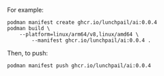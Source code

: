 For example:

```shell
podman manifest create ghcr.io/lunchpail/ai:0.0.4
podman build \
    --platform=linux/arm64/v8,linux/amd64 \
        --manifest ghcr.io/lunchpail/ai:0.0.4 .
```

Then, to push:

```shell
podman manifest push ghcr.io/lunchpail/ai:0.0.4
```

